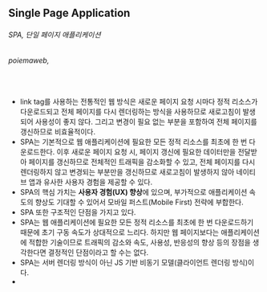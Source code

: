 ## Single Page Application

###### SPA, 단일 페이지 애플리케이션

###### poiemaweb, 

<br>

- link tag를 사용하는 전통적인 웹 방식은 새로운 페이지 요청 시마다 정적 리소스가 다운로드되고 전체 페이지를 다시 렌더링하는 방식을 사용하므로 새로고침이 발생되어 사용성이 좋지 않다. 그리고 변경이 필요 없는 부분을 포함하여 전체 페이지를 갱신하므로 비효율적이다.
- SPA는 기본적으로 웹 애플리케이션에 필요한 모든 정적 리소스를 최초에 한 번 다운로드한다. 이후 새로운 페이지 요청 시, 페이지 갱신에 필요한 데이터만을 전달받아 페이지를 갱신하므로 전체적인 트래픽을 감소화할 수 있고, 전체 페이지를 다시 렌더링하지 않고 변경되는 부분만을 갱신하므로 새로고침이 발생하지 않아 네이티브 앱과 유사한 사용자 경험을 제공할 수 있다.
- SPA의 핵심 가치는 **사용자 경험(UX) 향상**에 있으며, 부가적으로 애플리케이션 속도의 향상도 기대할 수 있어서 모바일 퍼스트(Mobile First) 전략에 부합한다.
- SPA 또한 구조적인 단점을 가지고 있다.
- SPA는 웹 애플리케이션에 필요한 모든 정적 리소스를 최초에 한 번 다운로드하기 때문에 초기 구동 속도가 상대적으로 느리다. 하지만 웹 페이지보다는 애플리케이션에 적합한 기술이므로 트래픽의 감소와 속도, 사용성, 반응성의 향상 등의 장점을 생각한다면 결정적인 단점이라고 할 수는 없다.
- SPA는 서버 렌더링 방식이 아닌 JS 기반 비동기 모델(클라이언트 렌더링 방식)이다.
- ​

